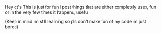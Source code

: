 Hey qt's
This is just for fun
I post things that are either completely uses, fun or in the very few times it happens, useful

(Keep in mind im still learning so pls don't make fun of my code im just bored)
